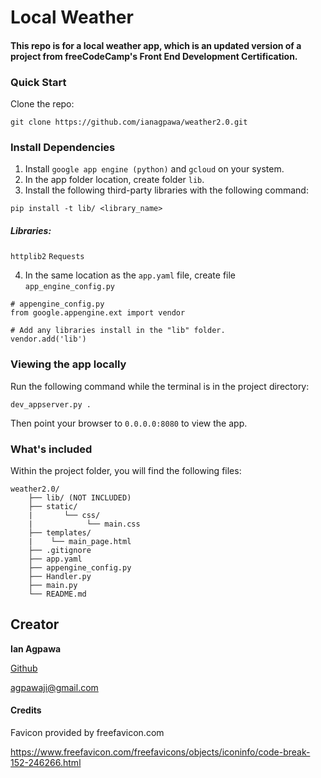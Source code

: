 # Local Weather

#### This repo is for a local weather app, which is an updated version of a project from freeCodeCamp's Front End Development Certification.


### Quick Start
Clone the repo:
```
git clone https://github.com/ianagpawa/weather2.0.git
```
### Install Dependencies
1. Install `google app engine (python)` and `gcloud` on your system.
2.  In the app folder location, create folder `lib`.
3.  Install the following third-party libraries with the following command:
```
pip install -t lib/ <library_name>
```
##### Libraries:
   `httplib2`
   `Requests`

4.  In the same location as the `app.yaml` file, create file `app_engine_config.py`
```
# appengine_config.py
from google.appengine.ext import vendor

# Add any libraries install in the "lib" folder.
vendor.add('lib')
```

### Viewing the app locally

Run the following command while the terminal is in the project directory:
```
dev_appserver.py .
```
Then point your browser to `0.0.0.0:8080` to view the app.

### What's included
Within the project folder, you will find the following files:

```
weather2.0/
    ├── lib/ (NOT INCLUDED)
    ├── static/
    |       └── css/
    |            └── main.css
    ├── templates/
    |    └── main_page.html
    ├── .gitignore
    ├── app.yaml
    ├── appengine_config.py
    ├── Handler.py
    ├── main.py
    └── README.md
```

## Creator

**Ian Agpawa**


[Github](https://github.com/ianagpawa)

 agpawaji@gmail.com

#### Credits
Favicon provided by freefavicon.com

https://www.freefavicon.com/freefavicons/objects/iconinfo/code-break-152-246266.html
